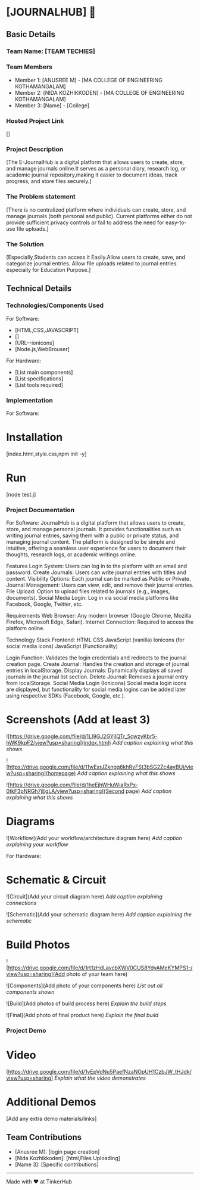 # [JOURNALHUB] 🎯


## Basic Details
### Team Name: [TEAM TECHIES]


### Team Members
- Member 1: [ANUSREE M] - [MA COLLEGE OF ENGINEERING KOTHAMANGALAM]
- Member 2: [NIDA KOZHIKKODEN] - [MA COLLEGE OF ENGINEERING KOTHAMANGALAM]
- Member 3: [Name] - [College]

### Hosted Project Link
[]

### Project Description
[The E-JournalHub is a digital platform that allows users to create, store, and manage journals online.It serves as a personal diary, research log, or academic journal repository,making it easier to document ideas, track progress, and store files securely.]

### The Problem statement
[There is no centralized platform where individuals can create, store, and manage journals (both personal and public). Current platforms either do not provide sufficient privacy controls or fail to address the need for easy-to-use file uploads.]

### The Solution
[Especially,Students can access it Easily.Allow users to create, save, and categorize journal entries.
Allow file uploads related to journal entries especially for Education Purpose.]

## Technical Details
### Technologies/Components Used
For Software:
- [HTML,CSS,JAVASCRIPT]
- []
- [URL--ionicons]
- [Node.js,WebBrouser]

For Hardware:
- [List main components]
- [List specifications]
- [List tools required]

### Implementation
For Software:
# Installation
[index.html,style.css,npm init -y]
# Run
[node test.j]

### Project Documentation
For Software:
JournalHub is a digital platform that allows users to create, store, and manage personal journals. It provides functionalities such as writing journal entries, saving them with a public or private status, and managing journal content. The platform is designed to be simple and intuitive, offering a seamless user experience for users to document their thoughts, research logs, or academic writings online.

Features
Login System: Users can log in to the platform with an email and password.
Create Journals: Users can write journal entries with titles and content.
Visibility Options: Each journal can be marked as Public or Private.
Journal Management: Users can view, edit, and remove their journal entries.
File Upload: Option to upload files related to journals (e.g., images, documents).
Social Media Login: Log in via social media platforms like Facebook, Google, Twitter, etc.

Requirements
Web Browser: Any modern browser (Google Chrome, Mozilla Firefox, Microsoft Edge, Safari).
Internet Connection: Required to access the platform online.

Technology Stack
Frontend:
HTML
CSS
JavaScript (vanilla)
Ionicons (for social media icons)
JavaScript (Functionality)

Login Function: Validates the login credentials and redirects to the journal creation page.
Create Journal: Handles the creation and storage of journal entries in localStorage.
Display Journals: Dynamically displays all saved journals in the journal list section.
Delete Journal: Removes a journal entry from localStorage.
Social Media Login (Ionicons)
Social media login icons are displayed, but functionality for social media logins can be added later using respective SDKs (Facebook, Google, etc.).


# Screenshots (Add at least 3)
![https://drive.google.com/file/d/1LI9GJ2GYjIQTr_5cwzyKbr5-hWK9kpF2/view?usp=sharing](index.html)
*Add caption explaining what this shows*

![https://drive.google.com/file/d/11wExrJZkngq6khRvFSt3bSG2Zc4ayBUi/view?usp=sharing](homepage)
*Add caption explaining what this shows*

![https://drive.google.com/file/d/1heEjhWHuWiaRxPx-0tkF3pNRGh7jEgLA/view?usp=sharing](Second page)
*Add caption explaining what this shows*

# Diagrams
![Workflow](Add your workflow/architecture diagram here)
*Add caption explaining your workflow*

For Hardware:

# Schematic & Circuit
![Circuit](Add your circuit diagram here)
*Add caption explaining connections*

![Schematic](Add your schematic diagram here)
*Add caption explaining the schematic*

# Build Photos
![https://drive.google.com/file/d/1rt1zHdLavcbXWV0CUS8YdyAMeKYMPS1-/view?usp=sharing](Add photo of your team here)


![Components](Add photo of your components here)
*List out all components shown*

![Build](Add photos of build process here)
*Explain the build steps*

![Final](Add photo of final product here)
*Explain the final build*

### Project Demo
# Video
[https://drive.google.com/file/d/1vEpVdNu5PaefNzaNOpUH1CzbJW_tHJdk/view?usp=sharing]
*Explain what the video demonstrates*

# Additional Demos
[Add any extra demo materials/links]

## Team Contributions
- [Anusree M]: [login page creation]
- [Nida Kozhikkoden]: [html,Files Uploading]
- [Name 3]: [Specific contributions]

---
Made with ❤️ at TinkerHub
